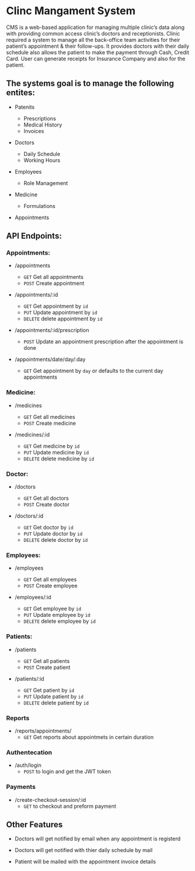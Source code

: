 # Clinc Mangament System

CMS is a web-based application for managing multiple clinic’s data along with
providing common access clinic’s doctors and receptionists.
Clinic required a system to manage all the back-office team activities for their
patient’s appointment & their follow-ups. It provides doctors with their daily
schedule also allows the patient to make the
payment through Cash, Credit Card. User can generate receipts for Insurance Company and also for the patient.

## The systems goal is to manage the following entites:

- Patenits

  - Prescriptions
  - Medical History
  - Invoices

- Doctors

  - Daily Schedule
  - Working Hours

- Employees

  - Role Management

- Medicine

  - Formulations

- Appointments

## API Endpoints:

### Appointments:

- /appointments

  - `GET` Get all appointments
  - `POST` Create appointment

- /appointments/:id

  - `GET` Get appointment by `id`
  - `PUT` Update appointment by `id`
  - `DELETE` delete appointment by `id`

- /appointments/:id/prescription

  - `POST` Update an appointment prescription after the appointment is done

- /appointments/date/day/:day
  - `GET` Get appointment by `day` or defaults to the current day appointments

### Medicine:

- /medicines

  - `GET` Get all medicines
  - `POST` Create medicine

- /medicines/:id

  - `GET` Get medicine by `id`
  - `PUT` Update medicine by `id`
  - `DELETE` delete medicine by `id`

### Doctor:

- /doctors

  - `GET` Get all doctors
  - `POST` Create doctor

- /doctors/:id

  - `GET` Get doctor by `id`
  - `PUT` Update doctor by `id`
  - `DELETE` delete doctor by `id`

### Employees:

- /employees

  - `GET` Get all employees
  - `POST` Create employee

- /employees/:id

  - `GET` Get employee by `id`
  - `PUT` Update employee by `id`
  - `DELETE` delete employee by `id`

### Patients:

- /patients

  - `GET` Get all patients
  - `POST` Create patient

- /patients/:id

  - `GET` Get patient by `id`
  - `PUT` Update patient by `id`
  - `DELETE` delete patient by `id`

### Reports

- /reports/appointments/
  - `GET` Get reports about appointmets in certain duration

### Authentecation

- /auth/login
  - `POST` to login and get the JWT token

### Payments

- /create-checkout-session/:id
  - `GET` to checkout and preform payment

## Other Features

- Doctors will get notified by email when any appointment is registerd

- Doctors will get notified with thier daily schedule by mail

- Patient will be mailed with the appointment invoice details
